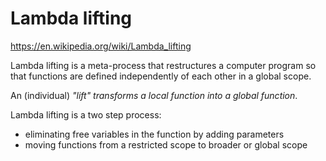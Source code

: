# Lambda lifting

https://en.wikipedia.org/wiki/Lambda_lifting

Lambda lifting is a meta-process that restructures a computer program so that functions are defined independently of each other in a global scope.

An (individual) *"lift" transforms a local function into a global function*.

Lambda lifting is a two step process:
- eliminating free variables in the function by adding parameters
- moving functions from a restricted scope to broader or global scope

